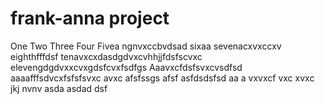 # frank-anna project
One
Two
Three
Four
Fivea ngnvxccbvdsad
sixaa
sevenacxvxccxv
eighthfffdsf
tenavxcxdasdgdvxcvhhjjfdsfscvxc
elevengdgdvxxcvxgdsfcvxfsdfgs
Aaavxcfdsfsvxcvsdfsd
aaaafffsdvcxfsfsfsvxc
avxc
afsfssgs
afsf
asfdsdsfsd
aa
a
vxvxcf
vxc
xvxc
jkj
nvnv
asda
asdad
dsf
